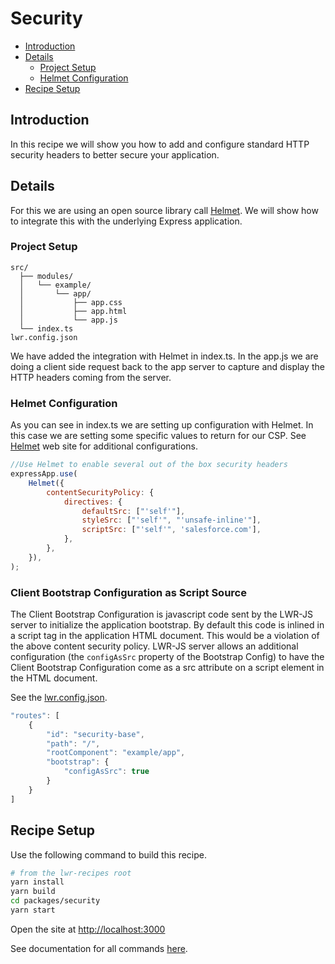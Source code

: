 # Security

-   [Introduction](#introduction)
-   [Details](#details)
    -   [Project Setup](#project-setup)
    -   [Helmet Configuration](#helmet-configuration)
-   [Recipe Setup](#Recipe-setup)

## Introduction

In this recipe we will show you how to add and configure standard HTTP security headers to better secure your application.

## Details

For this we are using an open source library call [Helmet](https://helmetjs.github.io/). We will show how to integrate this with the underlying Express application.

### Project Setup

```
src/
  ├── modules/
  │   └── example/
  │       └── app/
  │           ├── app.css
  │           ├── app.html
  │           └── app.js
  └── index.ts
lwr.config.json
```

We have added the integration with Helmet in index.ts. In the app.js we are doing a client side request back to the app server to capture and display the HTTP headers coming from the server.

### Helmet Configuration

As you can see in index.ts we are setting up configuration with Helmet. In this case we are setting some specific values to return for our CSP. See [Helmet](https://helmetjs.github.io/) web site for additional configurations.

```js
//Use Helmet to enable several out of the box security headers
expressApp.use(
    Helmet({
        contentSecurityPolicy: {
            directives: {
                defaultSrc: ["'self'"],
                styleSrc: ["'self'", "'unsafe-inline'"],
                scriptSrc: ["'self'", 'salesforce.com'],
            },
        },
    }),
);
```

### Client Bootstrap Configuration as Script Source

The Client Bootstrap Configuration is javascript code sent by the LWR-JS server to initialize the application bootstrap. By default this code is inlined in a script tag in the application HTML document. This would be a violation of the above content security policy. LWR-JS server allows an additional configuration (the `configAsSrc` property of the Bootstrap Config) to have the Client Bootstrap Configuration come as a src attribute on a script element in the HTML document.

See the [lwr.config.json](https://github.com/salesforce/lwr-recipes/blob/master/packages/security/lwr.config.json).

```js
"routes": [
    {
        "id": "security-base",
        "path": "/",
        "rootComponent": "example/app",
        "bootstrap": {
            "configAsSrc": true
        }
    }
]
```

## Recipe Setup

Use the following command to build this recipe.

```bash
# from the lwr-recipes root
yarn install
yarn build
cd packages/security
yarn start
```

Open the site at [http://localhost:3000](http://localhost:3000)

See documentation for all commands [here](https://github.com/salesforce/lwr-recipes/blob/master/doc/get_started.md).
